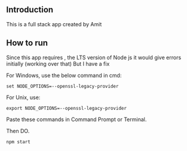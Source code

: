 
## Introduction
This is a full stack app created by Amit

## How to run
Since this app requires , the LTS version of Node js it would give errors initially
(working over that)
But I have a fix

For Windows, use the below command in cmd:
```
set NODE_OPTIONS=--openssl-legacy-provider
```
For Unix, use:
```
export NODE_OPTIONS=--openssl-legacy-provider
```

Paste these commands in Command Prompt or Terminal.

Then DO.

```
npm start
```
